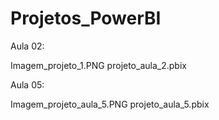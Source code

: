 # Projetos_PowerBI

Aula 02:

Imagem_projeto_1.PNG
projeto_aula_2.pbix

Aula 05:

Imagem_projeto_aula_5.PNG
projeto_aula_5.pbix